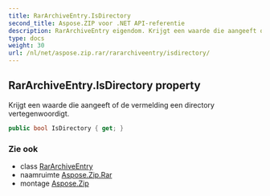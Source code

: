 ```yaml
---
title: RarArchiveEntry.IsDirectory
second_title: Aspose.ZIP voor .NET API-referentie
description: RarArchiveEntry eigendom. Krijgt een waarde die aangeeft of de vermelding een directory vertegenwoordigt.
type: docs
weight: 30
url: /nl/net/aspose.zip.rar/rararchiveentry/isdirectory/
---
```

## RarArchiveEntry.IsDirectory property

Krijgt een waarde die aangeeft of de vermelding een directory vertegenwoordigt.

```csharp
public bool IsDirectory { get; }
```

### Zie ook

* class [RarArchiveEntry](../)
* naamruimte [Aspose.Zip.Rar](../../rararchiveentry/)
* montage [Aspose.Zip](../../../)


